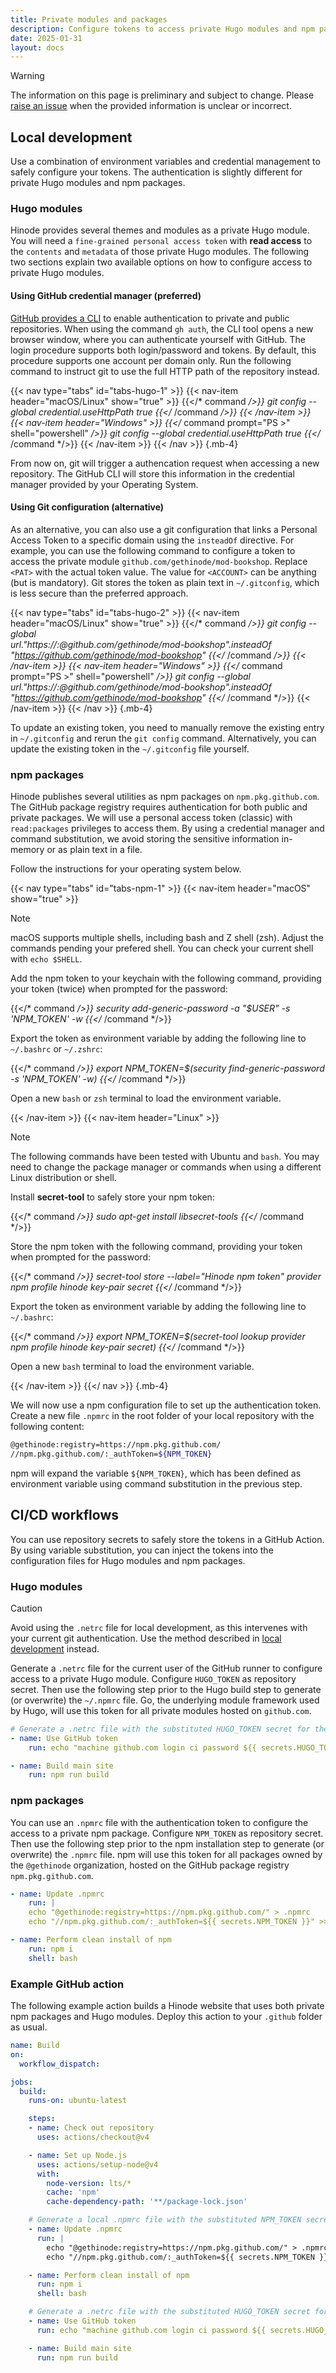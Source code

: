 ```yaml
---
title: Private modules and packages
description: Configure tokens to access private Hugo modules and npm packages, both locally and as part of CI/CD.
date: 2025-01-31
layout: docs
---
```


> [!WARNING]
> The information on this page is preliminary and subject to change. Please [raise an issue](https://github.com/gethinode/hinode/issues) when the provided information is unclear or incorrect.

## Local development

Use a combination of environment variables and credential management to safely configure your tokens. The authentication is slightly different for private Hugo modules and npm packages.

### Hugo modules

Hinode provides several themes and modules as a private Hugo module. You will need a `fine-grained personal access token` with **read access** to the `contents` and `metadata` of those private Hugo modules. The following two sections explain two available options on how to configure access to private Hugo modules.

#### Using GitHub credential manager (preferred)

[GitHub provides a CLI](https://cli.github.com/) to enable authentication to private and public repositories. When using the command `gh auth`, the CLI tool opens a new browser window, where you can authenticate yourself with GitHub. The login procedure supports both login/password and tokens. By default, this procedure supports one account per domain only. Run the following command to instruct git to use the full HTTP path of the repository instead.

<!-- markdownlint-disable MD037 -->
{{< nav type="tabs" id="tabs-hugo-1" >}}
  {{< nav-item header="macOS/Linux" show="true" >}}
{{</* command */>}}
git config --global credential.useHttpPath true
{{</* /command */>}}
  {{< /nav-item >}}
  {{< nav-item header="Windows" >}}
{{</* command prompt="PS >" shell="powershell" */>}}
git config --global credential.useHttpPath true
{{</* /command */>}}
  {{< /nav-item >}}
{{< /nav >}}
{.mb-4}
<!-- markdownlint-enable MD037 -->

From now on, git will trigger a authencation request when accessing a new repository. The GitHub CLI will store this information in the credential manager provided by your Operating System.

#### Using Git configuration (alternative)

As an alternative, you can also use a git configuration that links a Personal Access Token to a specific domain using the `insteadOf` directive. For example, you can use the following command to configure a token to access the private module `github.com/gethinode/mod-bookshop`. Replace `<PAT>` with the actual token value. The value for `<ACCOUNT>` can be anything (but is mandatory). Git stores the token as plain text in `~/.gitconfig`, which is less secure than the preferred approach.

<!-- markdownlint-disable MD033 MD037 -->
{{< nav type="tabs" id="tabs-hugo-2" >}}
  {{< nav-item header="macOS/Linux" show="true" >}}
{{</* command */>}}
git config --global \
url."https://<ACCOUNT>:<PAT>@github.com/gethinode/mod-bookshop".insteadOf \
"https://github.com/gethinode/mod-bookshop"
{{</* /command */>}}
  {{< /nav-item >}}
  {{< nav-item header="Windows" >}}
{{</* command prompt="PS >" shell="powershell" */>}}
git config --global \
url."https://<ACCOUNT>:<PAT>@github.com/gethinode/mod-bookshop".insteadOf \
"https://github.com/gethinode/mod-bookshop"
{{</* /command */>}}
  {{< /nav-item >}}
{{< /nav >}}
{.mb-4}
<!-- markdownlint-enable MD033 MD037 -->

To update an existing token, you need to manually remove the existing entry in `~/.gitconfig` and rerun the `git config` command. Alternatively, you can update the existing token in the `~/.gitconfig` file yourself.

### npm packages

Hinode publishes several utilities as npm packages on `npm.pkg.github.com`. The GitHub package registry requires authentication for both public and private packages. We will use a personal access token (classic) with `read:packages` privileges to access them. By using a credential manager and command substitution, we avoid storing the sensitive information in-memory or as plain text in a file.

Follow the instructions for your operating system below.

<!-- markdownlint-disable MD037 -->
{{< nav type="tabs" id="tabs-npm-1" >}}
  {{< nav-item header="macOS" show="true" >}}

> [!NOTE]
> macOS supports multiple shells, including bash and Z shell (zsh). Adjust the commands pending your prefered shell. You can check your current shell with `echo $SHELL`.

Add the npm token to your keychain with the following command, providing your token (twice) when prompted for the password:

{{</* command */>}}
security add-generic-password -a "$USER" -s 'NPM_TOKEN' -w
{{</* /command */>}}

Export the token as environment variable by adding the following line to `~/.bashrc` or `~/.zshrc`:

{{</* command */>}}
export NPM_TOKEN=$(security find-generic-password -s 'NPM_TOKEN' -w)
{{</* /command */>}}

Open a new `bash` or `zsh` terminal to load the environment variable.

  {{< /nav-item >}}
  {{< nav-item header="Linux" >}}

> [!NOTE]
> The following commands have been tested with Ubuntu and `bash`. You may need to change the package manager or commands when using a different Linux distribution or shell.

Install **secret-tool** to safely store your npm token:

{{</* command */>}}
sudo apt-get install libsecret-tools
{{</* /command */>}}

Store the npm token with the following command, providing your token when prompted for the password:

{{</* command */>}}
secret-tool store --label="Hinode npm token" provider npm profile hinode key-pair secret
{{</* /command */>}}

Export the token as environment variable by adding the following line to `~/.bashrc`:

{{</* command */>}}
export NPM_TOKEN=$(secret-tool lookup provider npm profile hinode key-pair secret)
{{</* /command */>}}

Open a new `bash` terminal to load the environment variable.

  {{< /nav-item >}}
{{</ nav >}}
{.mb-4}
<!-- markdownlint-enable MD037 -->

We will now use a npm configuration file to set up the authentication token. Create a new file `.npmrc` in the root folder of your local repository with the following content:

```bash
@gethinode:registry=https://npm.pkg.github.com/
//npm.pkg.github.com/:_authToken=${NPM_TOKEN}
```

npm will expand the variable `${NPM_TOKEN}`, which has been defined as environment variable using command substitution in the previous step.

## CI/CD workflows

You can use repository secrets to safely store the tokens in a GitHub Action. By using variable substitution, you can inject the tokens into the configuration files for Hugo modules and npm packages.

### Hugo modules

> [!CAUTION]
> Avoid using the `.netrc` file for local development, as this intervenes with your current git authentication. Use the method described in [local development](#local-development) instead.

Generate a `.netrc` file for the current user of the GitHub runner to configure access to a private Hugo module. Configure `HUGO_TOKEN` as repository secret. Then use the following step prior to the Hugo build step to generate (or overwrite) the `~/.npmrc` file. Go, the underlying module framework used by Hugo, will use this token for all private modules hosted on `github.com`.

```yaml
# Generate a .netrc file with the substituted HUGO_TOKEN secret for the current user
- name: Use GitHub token
    run: echo "machine github.com login ci password ${{ secrets.HUGO_TOKEN }}" > ~/.netrc

- name: Build main site
    run: npm run build
```

### npm packages

You can use an `.npmrc` file with the authentication token to configure the access to a private npm package. Configure `NPM_TOKEN` as repository secret. Then use the following step prior to the npm installation step to generate (or overwrite) the `.npmrc` file. npm will use this token for all packages owned by the `@gethinode` organization, hosted on the GitHub package registry `npm.pkg.github.com`.

```yaml
- name: Update .npmrc
    run: |
    echo "@gethinode:registry=https://npm.pkg.github.com/" > .npmrc
    echo "//npm.pkg.github.com/:_authToken=${{ secrets.NPM_TOKEN }}" >> .npmrc

- name: Perform clean install of npm
    run: npm i
    shell: bash
```

### Example GitHub action

The following example action builds a Hinode website that uses both private npm packages and Hugo modules. Deploy this action to your `.github` folder as usual.

```yaml
name: Build
on:
  workflow_dispatch:

jobs:
  build:
    runs-on: ubuntu-latest

    steps:
    - name: Check out repository
      uses: actions/checkout@v4

    - name: Set up Node.js
      uses: actions/setup-node@v4
      with:
        node-version: lts/*
        cache: 'npm'
        cache-dependency-path: '**/package-lock.json'

    # Generate a local .npmrc file with the substituted NPM_TOKEN secret
    - name: Update .npmrc
      run: |
        echo "@gethinode:registry=https://npm.pkg.github.com/" > .npmrc
        echo "//npm.pkg.github.com/:_authToken=${{ secrets.NPM_TOKEN }}" >> .npmrc

    - name: Perform clean install of npm
      run: npm i
      shell: bash

    # Generate a .netrc file with the substituted HUGO_TOKEN secret for the current user
    - name: Use GitHub token
      run: echo "machine github.com login ci password ${{ secrets.HUGO_TOKEN }}" > ~/.netrc

    - name: Build main site
      run: npm run build
```
